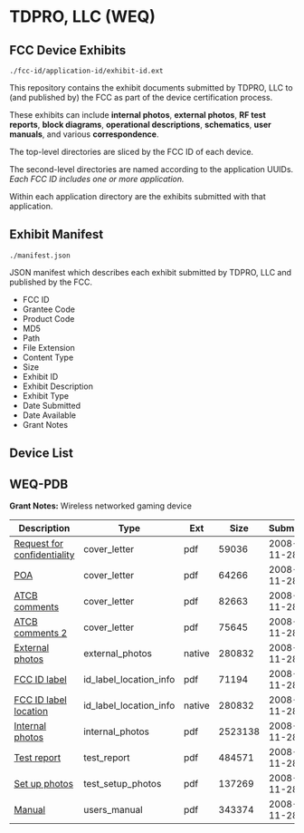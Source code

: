 # TDPRO, LLC (WEQ)
## FCC Device Exhibits

```
./fcc-id/application-id/exhibit-id.ext
```

This repository contains the exhibit documents submitted by TDPRO, LLC to (and published by) the FCC as part of the device certification process.

These exhibits can include **internal photos**, **external photos**, **RF test reports**, **block diagrams**, **operational descriptions**, **schematics**, **user manuals**, and various **correspondence**.

The top-level directories are sliced by the FCC ID of each device.

The second-level directories are named according to the application UUIDs. *Each FCC ID includes one or more application.*

Within each application directory are the exhibits submitted with that application. 

## Exhibit Manifest

```
./manifest.json
```

JSON manifest which describes each exhibit submitted by TDPRO, LLC and published by the FCC.

- FCC ID
- Grantee Code
- Product Code
- MD5
- Path
- File Extension
- Content Type
- Size
- Exhibit ID
- Exhibit Description
- Exhibit Type
- Date Submitted
- Date Available
- Grant Notes

## Device List
## WEQ-PDB
**Grant Notes:** Wireless networked gaming device

| Description | Type | Ext | Size | Submitted | Available |
| ----------- | ---- | --- | ---- | --------- | --------- |
| [Request for confidentiality](WEQ-PDB/1d82a7e2536bc46701aee01845d6b97c/1037311.pdf) | cover_letter | pdf | 59036 | 2008-11-28 | 2008-11-28 |
| [POA](WEQ-PDB/1d82a7e2536bc46701aee01845d6b97c/1037312.pdf) | cover_letter | pdf | 64266 | 2008-11-28 | 2008-11-28 |
| [ATCB comments](WEQ-PDB/1d82a7e2536bc46701aee01845d6b97c/1037313.pdf) | cover_letter | pdf | 82663 | 2008-11-28 | 2008-11-28 |
| [ATCB comments 2](WEQ-PDB/1d82a7e2536bc46701aee01845d6b97c/1037314.pdf) | cover_letter | pdf | 75645 | 2008-11-28 | 2008-11-28 |
| [External photos](WEQ-PDB/1d82a7e2536bc46701aee01845d6b97c/1037317.native) | external_photos | native | 280832 | 2008-11-28 | 2008-11-28 |
| [FCC ID label](WEQ-PDB/1d82a7e2536bc46701aee01845d6b97c/1037318.pdf) | id_label_location_info | pdf | 71194 | 2008-11-28 | 2008-11-28 |
| [FCC ID label location](WEQ-PDB/1d82a7e2536bc46701aee01845d6b97c/1037317.native) | id_label_location_info | native | 280832 | 2008-11-28 | 2008-11-28 |
| [Internal photos](WEQ-PDB/1d82a7e2536bc46701aee01845d6b97c/1037320.pdf) | internal_photos | pdf | 2523138 | 2008-11-28 | 2008-11-28 |
| [Test report](WEQ-PDB/1d82a7e2536bc46701aee01845d6b97c/1037324.pdf) | test_report | pdf | 484571 | 2008-11-28 | 2008-11-28 |
| [Set up photos](WEQ-PDB/1d82a7e2536bc46701aee01845d6b97c/1037325.pdf) | test_setup_photos | pdf | 137269 | 2008-11-28 | 2008-11-28 |
| [Manual](WEQ-PDB/1d82a7e2536bc46701aee01845d6b97c/1037326.pdf) | users_manual | pdf | 343374 | 2008-11-28 | 2008-11-28 |
